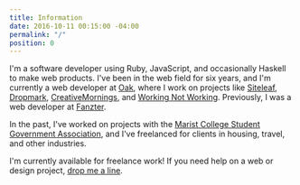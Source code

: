 ```yaml
---
title: Information
date: 2016-10-11 00:15:00 -04:00
permalink: "/"
position: 0
---
```


I'm a software developer using Ruby, JavaScript, and occasionally Haskell to make web products. I've been in the web field for six years, and I'm currently a web developer at [Oak](https://oak.is), where I work on projects like [Siteleaf](https://siteleaf.com), [Dropmark](https://dropmark.com), [CreativeMornings](https://creativemornings.com/), and [Working Not Working](https://workingnotworking.com/). Previously, I was a web developer at [Fanzter](https://en.wikipedia.org/wiki/Fanzter).

In the past, I've worked on projects with the [Marist College Student Government Association](http://sga.marist.edu), and I've freelanced for clients in housing, travel, and other industries.

I'm currently available for freelance work! If you need help on a web or design project, [drop me a line](mailto:ethan@ethnt.me).